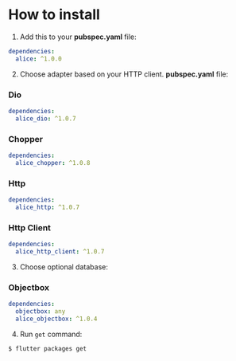 # How to install

1. Add this to your **pubspec.yaml** file:

```yaml
dependencies:
  alice: ^1.0.0
```

2. Choose adapter based on your HTTP client. **pubspec.yaml** file:

### Dio

```yaml
dependencies:
  alice_dio: ^1.0.7
```

### Chopper

```yaml
dependencies:
  alice_chopper: ^1.0.8
```

### Http

```yaml
dependencies:
  alice_http: ^1.0.7
```

### Http Client

```yaml
dependencies:
  alice_http_client: ^1.0.7
```

3. Choose optional database:

### Objectbox

```yaml
dependencies:
  objectbox: any
  alice_objectbox: ^1.0.4
```

4. Run `get` command:

```bash
$ flutter packages get
```